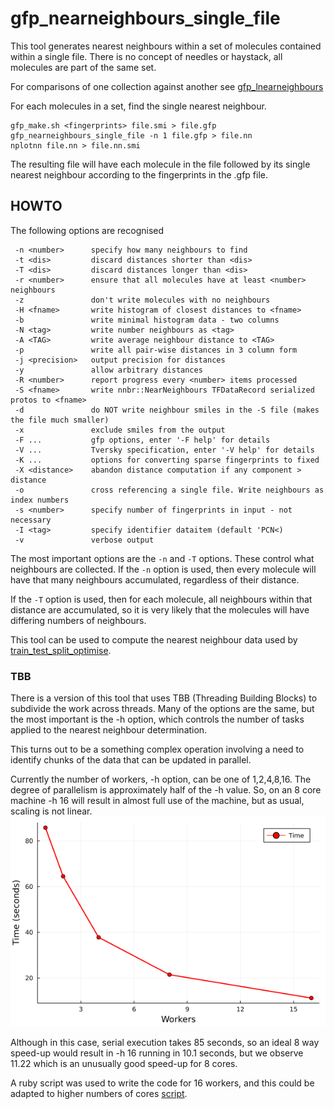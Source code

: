 # gfp_nearneighbours_single_file

This tool generates nearest neighbours within a set of molecules
contained within a single file. There is no concept of needles or
haystack, all molecules are part of the same set.

For comparisons of one collection against another see
[gfp_lnearneighbours](gfp_lneaerneighbours.md)

For each molecules in a set, find the single nearest neighbour.
```
gfp_make.sh <fingerprints> file.smi > file.gfp
gfp_nearneighbours_single_file -n 1 file.gfp > file.nn
nplotnn file.nn > file.nn.smi
```
The resulting file will have each molecule in the file followed
by its single nearest neighbour according to the fingerprints in
the .gfp file.

## HOWTO

The following options are recognised
```
 -n <number>      specify how many neighbours to find
 -t <dis>         discard distances shorter than <dis>
 -T <dis>         discard distances longer than <dis>
 -r <number>      ensure that all molecules have at least <number> neighbours
 -z               don't write molecules with no neighbours
 -H <fname>       write histogram of closest distances to <fname>
 -b               write minimal histogram data - two columns
 -N <tag>         write number neighbours as <tag>
 -A <TAG>         write average neighbour distance to <TAG>
 -p               write all pair-wise distances in 3 column form
 -j <precision>   output precision for distances
 -y               allow arbitrary distances
 -R <number>      report progress every <number> items processed
 -S <fname>       write nnbr::NearNeighbours TFDataRecord serialized protos to <fname>
 -d               do NOT write neighbour smiles in the -S file (makes the file much smaller)
 -x               exclude smiles from the output
 -F ...           gfp options, enter '-F help' for details
 -V ...           Tversky specification, enter '-V help' for details
 -K ...           options for converting sparse fingerprints to fixed
 -X <distance>    abandon distance computation if any component > distance
 -o               cross referencing a single file. Write neighbours as index numbers
 -s <number>      specify number of fingerprints in input - not necessary
 -I <tag>         specify identifier dataitem (default 'PCN<)
 -v               verbose output
```

The most important options are the `-n` and `-T` options. These control what neighbours
are collected. If the `-n` option is used, then every molecule will have that many
neighbours accumulated, regardless of their distance.

If the `-T` option is used, then for each molecule, all neighbours within that distance
are accumulated, so it is very likely that the molecules will have differing numbers of
neighbours.

This tool can be used to compute the nearest neighbour data used by [train_test_split_optimise](train_test_split_optimise.md).

### TBB
There is a version of this tool that uses TBB (Threading Building Blocks) to subdivide
the work across threads. Many of the options are the same, but the most important is
the -h option, which controls the number of tasks applied to the nearest neighbour
determination.

This turns out to be a something complex operation involving a need to identify
chunks of the data that can be updated in parallel.

Currently the number of workers, -h option, can be one of 1,2,4,8,16. The degree
of parallelism is approximately half of the -h value. So, on an 8 core machine
-h 16 will result in almost full use of the machine, but as usual, scaling is
not linear.
![speed](Images/gfp_nearneighbours_single_file_tbb.png)

Although in this case, serial execution takes 85 seconds, so an ideal 8 way
speed-up would result in -h 16 running in 10.1 seconds, but we observe 11.22
which is an unusually good speed-up for 8 cores.

A ruby script was used to write the code for 16 workers, and this could
be adapted to higher numbers of cores [script](/src/Utilities/GFP_Tools/gfp_nearneighbours_single_file_tbb.rb).
